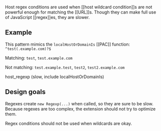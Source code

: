 Host regex conditions are used when [[host wildcard condition]]s are not powerful enough for matching the [[URL]]s.
Though they can make full use of JavaScript [[regex]]es, they are slower.


## Example
This pattern mimics the `localHostOrDomainIs` [[PAC]] function: `^test(.example.com)?$`

Matching: `test`, `test.example.com`

Not matching: `test.example.test`, `test2`, `test2.example.com`

host_regexp (slow, include localHostOrDomainIs)

## Design goals
Regexes create `new Regexp(...)` when called, so they are sure to be slow.
Because regexes are too complex, the extension should not try to optimize them.

Regex conditions should not be used when wildcards are okay. 